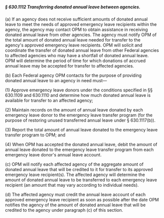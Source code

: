##### § 630.1112 Transferring donated annual leave between agencies. #####

(a) If an agency does not receive sufficient amounts of donated annual leave to meet the needs of approved emergency leave recipients within the agency, the agency may contact OPM to obtain assistance in receiving donated annual leave from other agencies. The agency must notify OPM of the total amount of donated annual leave needed for transfer to the agency's approved emergency leave recipients. OPM will solicit and coordinate the transfer of donated annual leave from other Federal agencies to affected agencies who may have a shortfall of donated annual leave. OPM will determine the period of time for which donations of accrued annual leave may be accepted for transfer to affected agencies.

(b) Each Federal agency OPM contacts for the purpose of providing donated annual leave to an agency in need must—

(1) Approve emergency leave donors under the conditions specified in §§ 630.1109 and 630.1110 and determine how much donated annual leave is available for transfer to an affected agency;

(2) Maintain records on the amount of annual leave donated by each emergency leave donor to the emergency leave transfer program (for the purpose of restoring unused transferred annual leave under § 630.1117(b)).

(3) Report the total amount of annual leave donated to the emergency leave transfer program to OPM; and

(4) When OPM has accepted the donated annual leave, debit the amount of annual leave donated to the emergency leave transfer program from each emergency leave donor's annual leave account.

(c) OPM will notify each affected agency of the aggregate amount of donated annual leave that will be credited to it for transfer to its approved emergency leave recipient(s). The affected agency will determine the amount of donated annual leave to be transferred to each emergency leave recipient (an amount that may vary according to individual needs).

(d) The affected agency must credit the annual leave account of each approved emergency leave recipient as soon as possible after the date OPM notifies the agency of the amount of donated annual leave that will be credited to the agency under paragraph (c) of this section.